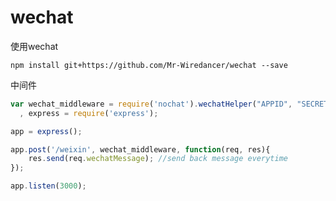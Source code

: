 wechat
======

使用wechat 
```shell
npm install git+https://github.com/Mr-Wiredancer/wechat --save
```


中间件
```javascript
var wechat_middleware = require('nochat').wechatHelper("APPID", "SECRET", "TOKEN)
  , express = require('express');

app = express();

app.post('/weixin', wechat_middleware, function(req, res){
    res.send(req.wechatMessage); //send back message everytime
});

app.listen(3000);

```
